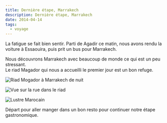 ```yaml
---
title: Dernière étape, Marrakech
description: Dernière étape, Marrakech
date: 2014-04-14
tags:
  - voyage
---
```


La fatigue se fait bien sentir. Parti de Agadir ce matin, nous avons rendu la voiture à Essaouira, puis prit un bus pour Marrakech.

Nous découvrons Marrakech avec beaucoup de monde ce qui est un peu stressant.  
Le riad Magador qui nous a accueilli le premier jour est un bon refuge.

![Riad Mogador à Marrakech de nuit](/img/img_20140414_205246.jpg "Riad Mogador à Marrakech de nuit")

![Vue sur la rue dans le riad](/img/img_20140414_212411.jpg "Vue sur la rue dans le riad")

![Lustre Marocain](/img/img_20140414_212657.jpg "Lustre Marocain")

Départ pour aller manger dans un bon resto pour continuer notre étape gastronomique.